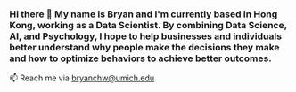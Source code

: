 ### Hi there 👋 My name is Bryan and I'm currently based in Hong Kong, working as a Data Scientist. By combining Data Science, AI, and Psychology, I hope to help businesses and individuals better understand why people make the decisions they make and how to optimize behaviors to achieve better outcomes.

📫 Reach me via bryanchw@umich.edu

<!--
**bryanchw/bryanchw** is a ✨ _special_ ✨ repository because its `README.md` (this file) appears on your GitHub profile.

Here are some ideas to get you started:

- 🔭 I’m currently working on ...
- 🌱 I’m currently learning ...
- 👯 I’m looking to collaborate on ...
- 🤔 I’m looking for help with ...
- 💬 Ask me about ...
- 📫 How to reach me: bryanchw@umich.edu
- 😄 Pronouns: ...
- ⚡ Fun fact: ...
-->
